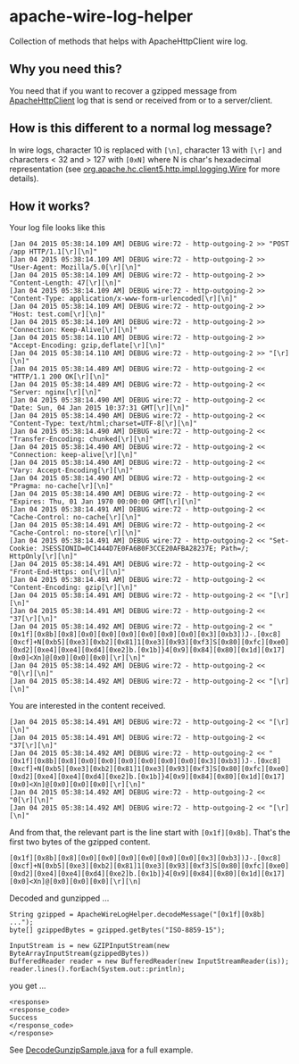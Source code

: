 # apache-wire-log-helper
Collection of methods that helps with ApacheHttpClient wire log.

## Why you need this?
You need that if you want to recover a gzipped message from [ApacheHttpClient](https://hc.apache.org) log that is send 
or received from or to a server/client.

## How is this different to a normal log message?
In wire logs, character 10 is replaced with `[\n]`, character 13 with `[\r]` and characters < 32 and > 127 with 
`[0xN]` where N is char's hexadecimal representation (see 
[org.apache.hc.client5.http.impl.logging.Wire](http://svn.apache.org/viewvc/httpcomponents/httpclient/trunk/httpclient5/src/main/java/org/apache/hc/client5/http/impl/logging/Wire.java?view=markup#l46) for more details).

## How it works?
Your log file looks like this
```
[Jan 04 2015 05:38:14.109 AM] DEBUG wire:72 - http-outgoing-2 >> "POST /app HTTP/1.1[\r][\n]"
[Jan 04 2015 05:38:14.109 AM] DEBUG wire:72 - http-outgoing-2 >> "User-Agent: Mozilla/5.0[\r][\n]"
[Jan 04 2015 05:38:14.109 AM] DEBUG wire:72 - http-outgoing-2 >> "Content-Length: 47[\r][\n]"
[Jan 04 2015 05:38:14.109 AM] DEBUG wire:72 - http-outgoing-2 >> "Content-Type: application/x-www-form-urlencoded[\r][\n]"
[Jan 04 2015 05:38:14.109 AM] DEBUG wire:72 - http-outgoing-2 >> "Host: test.com[\r][\n]"
[Jan 04 2015 05:38:14.109 AM] DEBUG wire:72 - http-outgoing-2 >> "Connection: Keep-Alive[\r][\n]"
[Jan 04 2015 05:38:14.110 AM] DEBUG wire:72 - http-outgoing-2 >> "Accept-Encoding: gzip,deflate[\r][\n]"
[Jan 04 2015 05:38:14.110 AM] DEBUG wire:72 - http-outgoing-2 >> "[\r][\n]"
[Jan 04 2015 05:38:14.489 AM] DEBUG wire:72 - http-outgoing-2 << "HTTP/1.1 200 OK[\r][\n]"
[Jan 04 2015 05:38:14.489 AM] DEBUG wire:72 - http-outgoing-2 << "Server: nginx[\r][\n]"
[Jan 04 2015 05:38:14.490 AM] DEBUG wire:72 - http-outgoing-2 << "Date: Sun, 04 Jan 2015 10:37:31 GMT[\r][\n]"
[Jan 04 2015 05:38:14.490 AM] DEBUG wire:72 - http-outgoing-2 << "Content-Type: text/html;charset=UTF-8[\r][\n]"
[Jan 04 2015 05:38:14.490 AM] DEBUG wire:72 - http-outgoing-2 << "Transfer-Encoding: chunked[\r][\n]"
[Jan 04 2015 05:38:14.490 AM] DEBUG wire:72 - http-outgoing-2 << "Connection: keep-alive[\r][\n]"
[Jan 04 2015 05:38:14.490 AM] DEBUG wire:72 - http-outgoing-2 << "Vary: Accept-Encoding[\r][\n]"
[Jan 04 2015 05:38:14.490 AM] DEBUG wire:72 - http-outgoing-2 << "Pragma: no-cache[\r][\n]"
[Jan 04 2015 05:38:14.490 AM] DEBUG wire:72 - http-outgoing-2 << "Expires: Thu, 01 Jan 1970 00:00:00 GMT[\r][\n]"
[Jan 04 2015 05:38:14.491 AM] DEBUG wire:72 - http-outgoing-2 << "Cache-Control: no-cache[\r][\n]"
[Jan 04 2015 05:38:14.491 AM] DEBUG wire:72 - http-outgoing-2 << "Cache-Control: no-store[\r][\n]"
[Jan 04 2015 05:38:14.491 AM] DEBUG wire:72 - http-outgoing-2 << "Set-Cookie: JSESSIONID=0C1444D7E0FA6B0F3CCE20AFBA28237E; Path=/; HttpOnly[\r][\n]"
[Jan 04 2015 05:38:14.491 AM] DEBUG wire:72 - http-outgoing-2 << "Front-End-Https: on[\r][\n]"
[Jan 04 2015 05:38:14.491 AM] DEBUG wire:72 - http-outgoing-2 << "Content-Encoding: gzip[\r][\n]"
[Jan 04 2015 05:38:14.491 AM] DEBUG wire:72 - http-outgoing-2 << "[\r][\n]"
[Jan 04 2015 05:38:14.491 AM] DEBUG wire:72 - http-outgoing-2 << "37[\r][\n]"
[Jan 04 2015 05:38:14.492 AM] DEBUG wire:72 - http-outgoing-2 << "[0x1f][0x8b][0x8][0x0][0x0][0x0][0x0][0x0][0x0][0x3][0xb3])J-.[0xc8][0xcf]+N[0xb5][0xe3][0xb2][0x81]1[0xe3][0x93][0xf3]S[0x80][0xfc][0xe0][0xd2][0xe4][0xe4][0xd4][0xe2]b.[0x1b]}4[0x9][0x84][0x80][0x1d][0x17][0x0]<Xn]@[0x0][0x0][0x0][\r][\n]"
[Jan 04 2015 05:38:14.492 AM] DEBUG wire:72 - http-outgoing-2 << "0[\r][\n]"
[Jan 04 2015 05:38:14.492 AM] DEBUG wire:72 - http-outgoing-2 << "[\r][\n]"
````

You are interested in the content received.
````
[Jan 04 2015 05:38:14.491 AM] DEBUG wire:72 - http-outgoing-2 << "[\r][\n]"
[Jan 04 2015 05:38:14.491 AM] DEBUG wire:72 - http-outgoing-2 << "37[\r][\n]"
[Jan 04 2015 05:38:14.492 AM] DEBUG wire:72 - http-outgoing-2 << "[0x1f][0x8b][0x8][0x0][0x0][0x0][0x0][0x0][0x0][0x3][0xb3])J-.[0xc8][0xcf]+N[0xb5][0xe3][0xb2][0x81]1[0xe3][0x93][0xf3]S[0x80][0xfc][0xe0][0xd2][0xe4][0xe4][0xd4][0xe2]b.[0x1b]}4[0x9][0x84][0x80][0x1d][0x17][0x0]<Xn]@[0x0][0x0][0x0][\r][\n]"
[Jan 04 2015 05:38:14.492 AM] DEBUG wire:72 - http-outgoing-2 << "0[\r][\n]"
[Jan 04 2015 05:38:14.492 AM] DEBUG wire:72 - http-outgoing-2 << "[\r][\n]"
````

And from that, the relevant part is the line start with `[0x1f][0x8b]`. That's the first two bytes of the gzipped content.
````
[0x1f][0x8b][0x8][0x0][0x0][0x0][0x0][0x0][0x0][0x3][0xb3])J-.[0xc8][0xcf]+N[0xb5][0xe3][0xb2][0x81]1[0xe3][0x93][0xf3]S[0x80][0xfc][0xe0][0xd2][0xe4][0xe4][0xd4][0xe2]b.[0x1b]}4[0x9][0x84][0x80][0x1d][0x17][0x0]<Xn]@[0x0][0x0][0x0][\r][\n]
````

Decoded and gunzipped ...
````
String gzipped = ApacheWireLogHelper.decodeMessage("[0x1f][0x8b] ...");
byte[] gzippedBytes = gzipped.getBytes("ISO-8859-15");

InputStream is = new GZIPInputStream(new ByteArrayInputStream(gzippedBytes))
BufferedReader reader = new BufferedReader(new InputStreamReader(is));
reader.lines().forEach(System.out::println);
````

you get ...
````
<response>
<response_code>
Success
</response_code>
</response>
````

See [DecodeGunzipSample.java](./src/test/java/com/github/j3t/apache/DecodeGunzipSample.java) for a full example.